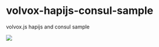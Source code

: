 # volvox-hapijs-consul-sample
volvox.js hapijs and consul sample

![](https://avatars3.githubusercontent.com/u/16361502?v=3&s=200)  
